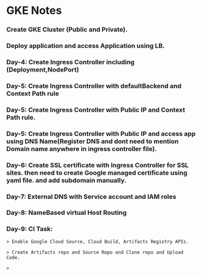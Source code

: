# GKE Notes

### Create GKE Cluster (Public and Private).

### Deploy application and access Application using LB.

### Day-4: Create Ingress Controller including (Deployment,NodePort)

### Day-5: Create Ingress Controller with defaultBackend and Context Path rule

### Day-5: Create Ingress Controller with Public IP and Context Path rule.

### Day-5: Create Ingress Controller with Public IP and access app using DNS Name(Register DNS and dont need to mention Domain name anywhere in ingress controller file).

### Day-6: Create SSL certificate with Ingress Controller for SSL sites. then need to create Google managed certificate using yaml file. and add subdomain manually.

### Day-7:  External DNS with Service account and IAM roles

### Day-8: NameBased virtual Host Routing

### Day-9: CI Task: 
	
	> Enable Google Cloud Source, Cloud Build, Artifacts Registry APIs.
	
	> Create Artifacts repo and Source Repo and Clone repo and Upload Code.
	
	> 
